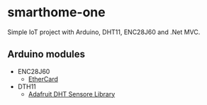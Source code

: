 # smarthome-one
Simple IoT project with Arduino, DHT11, ENC28J60 and .Net MVC.

## Arduino modules
* ENC28J60
    * [EtherCard](https://github.com/jcw/ethercard)
* DTH11
    * [Adafruit DHT Sensore Library](https://github.com/adafruit/DHT-sensor-library)

